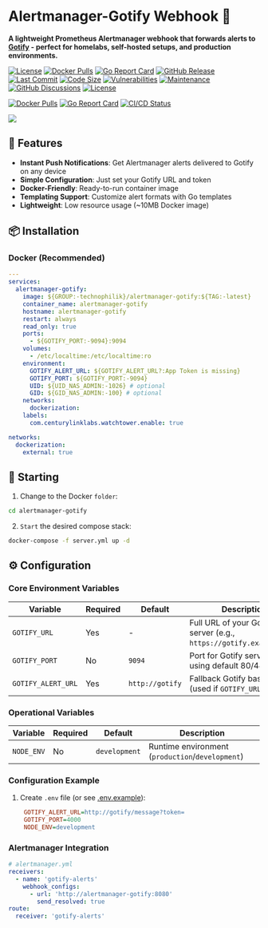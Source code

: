 # Alertmanager-Gotify Webhook 🔔

**A lightweight Prometheus Alertmanager webhook that forwards alerts to [Gotify](https://gotify.net/) - perfect for homelabs, self-hosted setups, and production environments.**

[![License](https://img.shields.io/badge/license-MIT-blue.svg)](LICENSE)
[![Docker Pulls](https://img.shields.io/docker/pulls/yourusername/alertmanager-gotify)](https://hub.docker.com/r/yourusername/alertmanager-gotify)
[![Go Report Card](https://goreportcard.com/badge/github.com/munirmardinli/alertmanager-gotify)](https://goreportcard.com/report/github.com/munirmardinli/alertmanager-gotifyy)
[![GitHub Release](https://img.shields.io/github/v/release/munirmardinli/alertmanager-gotify?include_prereleases&style=flat-square)](https://github.com/munirmardinli/alertmanager-gotify/releases)
[![Last Commit](https://img.shields.io/github/last-commit/munirmardinli/alertmanager-gotify?style=flat-square)](https://github.com/munirmardinli/alertmanager-gotify/commits)
[![Code Size](https://img.shields.io/github/languages/code-size/munirmardinli/alertmanager-gotify?style=flat-square)](https://github.com/munirmardinli/alertmanager-gotify)
[![Vulnerabilities](https://img.shields.io/snyk/vulnerabilities/github/munirmardinli/alertmanager-gotify?style=flat-square)](https://snyk.io/test/github/munirmardinli/alertmanager-gotify)
[![Maintenance](https://img.shields.io/maintenance/yes/2024?style=flat-square)](https://github.com/munirmardinli/alertmanager-gotify)[![GitHub Discussions](https://img.shields.io/github/discussions/munirmardinli/alertmanager-gotify?style=flat-square)](https://github.com/munirmardinli/alertmanager-gotify/discussions) [![License](https://img.shields.io/badge/license-MIT-blue.svg)](LICENSE)

[![Docker Pulls](https://img.shields.io/docker/pulls/technophilik/alertmanager-gotify)](https://hub.docker.com/r/technophilik/alertmanager-gotify)
[![Go Report Card](https://goreportcard.com/badge/github.com/munirmardinli/alertmanager-gotify)](https://goreportcard.com/report/github.com/munirmardinli/alertmanager-gotify)
[![CI/CD Status](https://img.shields.io/github/actions/workflow/status/munirmardinli/alertmanager-gotify/docker-build.yml?label=Build&style=flat-square)](https://github.com/munirmardinli/alertmanager-gotify/actions)

<a href="https://www.buymeacoffee.com/munirmardinli"><img src="https://img.buymeacoffee.com/button-api/?text=Buy me a coffee&emoji=☕&slug=munirmardinli&button_colour=40DCA5&font_colour=ffffff&font_family=Cookie&outline_colour=000000&coffee_colour=FFDD00" /></a>

## 🚀 Features

- **Instant Push Notifications**: Get Alertmanager alerts delivered to Gotify on any device
- **Simple Configuration**: Just set your Gotify URL and token
- **Docker-Friendly**: Ready-to-run container image
- **Templating Support**: Customize alert formats with Go templates
- **Lightweight**: Low resource usage (~10MB Docker image)

## 📦 Installation

### Docker (Recommended)

```yaml
---
services:
  alertmanager-gotify:
    image: ${GROUP:-technophilik}/alertmanager-gotify:${TAG:-latest}
    container_name: alertmanager-gotify
    hostname: alertmanager-gotify
    restart: always
    read_only: true
    ports:
      - ${GOTIFY_PORT:-9094}:9094
    volumes:
      - /etc/localtime:/etc/localtime:ro
    environment:
      GOTIFY_ALERT_URL: ${GOTIFY_ALERT_URL?:App Token is missing}
      GOTIFY_PORT: ${GOTIFY_PORT:-9094}
      UID: ${UID_NAS_ADMIN:-1026} # optional
      GID: ${GID_NAS_ADMIN:-100} # optional
    networks:
      dockerization:
    labels:
      com.centurylinklabs.watchtower.enable: true

networks:
  dockerization:
    external: true
```

## 🚀 Starting

1. Change to the Docker `folder`:

```bash
cd alertmanager-gotify
```

2. `Start` the desired compose stack:

```bash
docker-compose -f server.yml up -d
```

## ⚙️ Configuration

### Core Environment Variables

| Variable                       | Required | Default                 | Description                                                         |
| ------------------------------ | -------- | ----------------------- | ------------------------------------------------------------------- |
| `GOTIFY_URL`                   | Yes      | -                       | Full URL of your Gotify server (e.g., `https://gotify.example.com`) |
| `GOTIFY_PORT`                  | No       | `9094`                  | Port for Gotify server (if not using default 80/443)                |
| `GOTIFY_ALERT_URL`             | Yes      | `http://gotify`         | Fallback Gotify base URL (used if `GOTIFY_URL` not set)             |


### Operational Variables

| Variable         | Required | Default         | Description                                          |
| ---------------- | -------- | --------------- | ---------------------------------------------------- |
| `NODE_ENV`       | No       | `development`   | Runtime environment (`production`/`development`)     |

### Configuration Example

1. Create `.env` file (or see [.env.example](.env.example)):
   ```ini
	GOTIFY_ALERT_URL=http://gotify/message?token=
	GOTIFY_PORT=4000
	NODE_ENV=development
   ```

### Alertmanager Integration

```yaml
# alertmanager.yml
receivers:
  - name: 'gotify-alerts'
    webhook_configs:
      - url: 'http://alertmanager-gotify:8080'
        send_resolved: true
route:
  receiver: 'gotify-alerts'
```

